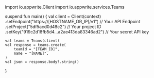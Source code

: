 import io.appwrite.Client
import io.appwrite.services.Teams

suspend fun main() {
    val client = Client(context)
      .setEndpoint("https://[HOSTNAME_OR_IP]/v1") // Your API Endpoint
      .setProject("5df5acd0d48c2") // Your project ID
      .setKey("919c2d18fb5d4...a2ae413da83346ad2") // Your secret API key

    val teams = Teams(client)
    val response = teams.create(
        teamId = "[TEAM_ID]",
        name = "[NAME]",
    )
    val json = response.body?.string()
}
